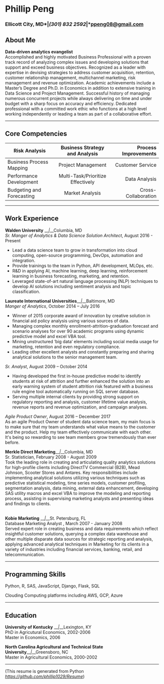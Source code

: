 Phillip Peng
============
### Ellicott City, MD*__|__*(301) 832 2592*__|__*ppeng08@gmail.com 

About Me
------------
**Data-driven analytics evangelist** <br>
Accomplished and highly motivated Business Professional with a proven track record of analyzing complex issues and developing solutions that support and exceed business objectives. Recognized as a leader with expertise in devising strategies to address customer acquisition, retention, customer relationship management, multichannel marketing, risk management and revenue optimization. Academic achievements include a Master’s Degree and Ph.D. in Economics in
addition to extensive training in Data Science and Project Management. Successful history of managing numerous concurrent projects while always delivering on time and under budget with a sharp focus on accuracy and efficiency. Dedicated professional with a committed work ethic who functions at a high level working independently or leading a team as part of a collaborative effort. 

***


Core Competencies
----------
|Risk Analysis             | Business Strategy and Analysis   | Process Improvements  |
| ------------------------ |:--------------------------------:| ---------------------:|
|Business Process Mapping  | Project Management               | Customer Service      |
|Performance Development   | Multi-Task/Prioritize Effectively| Data Analysis         |
|Budgeting and Forecasting | Market Analysis                  | Cross-Collaboration   |

***

Work Experience
----------

**Walden University** __*|*__Columbia, MD  <br>
*Sr. Manger of Analytics & Data Science Solution Architect*, August 2016 - Present <br>
- Lead a data science team to grow in transformation into cloud computing, open-source programming, DevOps, automation and integration. <br>
- Provide trainings to the team in Python, API development, MLOps, etc. <br>
- R&D in applying AI, machine learning, deep learning, reinforcement learning in business forecasting, marketing, and retention. <br>
- Leveraged state-of-art natural language processing (NLP) techniques to develop AI solutions including sentiment analysis and topic classification.   

**Laureate International Universities**__*|*__Baltimore, MD  <br>
*Manger of Analytics*, October 2014 – July 2016 <br>
- Winner of 2015 corporate award of innovation by creative solution in financial aid policy analysis using various sources of data. <br>
- Managing complex monthly enrollment-attrition-graduation forecast and scenario analyses for over 90 academic programs using dynamic predictive model and excel VBA tool. <br>
- Mining unstructured ‘big data’ elements including social media usage for marketing, retention and even regulatory compliance. <br>
- Leading other excellent analysts and constantly preparing and sharing analytical solutions to the senior management team. <br>

*Sr. Analyst*, August 2009 – October 2014 <br>
- Having developed the first in-house predictive model to identify students at risk of attrition and further enhanced the solution into an early warning system of student attrition risk featured with a business rule engine tool automatically running on SQL server database.<br>
- Serving multiple internal clients by providing strong support on regulatory reporting and analysis, customer lifetime value analysis, revenue reports and revenue optimization, and campaign analyses.<br>

*Agile Product Owner*, August 2016 – December 2017 <br>
As an agile Product Owner of student data science team, my main focus is to make sure that my team understands what value means to the customer and the product. Help my team effectively communicate with each other. It's being so rewarding to see team members grow tremendously than ever before.<br>

**Merkle Direct Marketing**__*|*__Columbia, MD <br>
Sr. Statistician, February 2008 - August 2009 <br>
Took the leading role in creating and articulating quality analytics solutions for high-profile clients including DirectTV Commercial (B2B), Mead Johnson, Scooter Stores and Antares. Key responsibilities include implementing analytical solutions utilizing various techniques such as predictive statistical modeling, time series models, customer profiling, segmentation analysis, data mining, external data enhancement, developing SAS utility macros and excel VBA to improve the modeling and reporting process, assisting in supervising marketing analysts and presenting ideas and findings to clients.<br>
<br>

**Kobie Marketing** __*|*__St. Petersburg, FL <br>
Database Marketing Analyst , March 2007 - January 2008<br>
Served expert role in creating business and data requirements which reflect insightful customer solutions, querying a complex data warehouse and other multiple disparate data sources for strategic reporting and analysis, applying advanced analytical techniques in Marketing for its clients in a variety of industries including financial services, banking, retail, and telecommunication.<br>

***

Programming Skills
------
Python, R, SAS, JavaScript, Django, Flask, SQL <br>

Clouding Computing platforms including AWS, GCP, Azure <br>
***

Education
---------

**University of Kentucky** __*|*__Lexington, KY<br>
PhD in Agricutural Economics, 2002-2006<br>
Master in Economics, 2006 <br>

**North Carolina Agricultural and Technical State University**__*|*__Greensboro, NC<br>
Master in Agricultural Economics, 2000-2002<br>
 

***
(This resume is generated from Python *https://github.com/phillip1029/Resume*)
